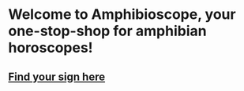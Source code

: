 # Welcome to Amphibioscope, your one-stop-shop for amphibian horoscopes!

## [Find your sign here](https://github.com/rdtarvin/amphibioscope/find-your-sign) 


